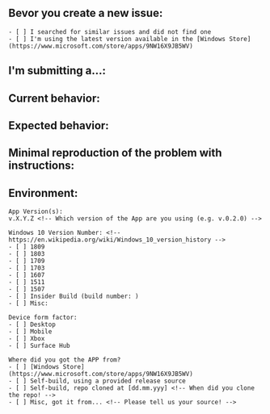 <!--
PLEASE HELP US PROCESS GITHUB ISSUES FASTER BY PROVIDING THE FOLLOWING INFORMATION.
ISSUES MISSING IMPORTANT INFORMATION MAY BE CLOSED WITHOUT INVESTIGATION.
-->

## Bevor you create a new issue:
<!-- Check the following checkboxes with an "x" -->
```
- [ ] I searched for similar issues and did not find one
- [ ] I'm using the latest version available in the [Windows Store](https://www.microsoft.com/store/apps/9NW16X9JB5WV)
```

## I'm submitting a...:
<!-- Please uncomment one or more that apply to this issue -->

<!-- - Regression (a behavior that used to work and stopped working in a new release) -->
<!-- - Bug report (I searched for similar issues and did not find one) -->  
<!-- - Feature request (UserVoice request: ) --> 
<!-- - Documentation issue or request -->
<!-- - Question of Support request -->


## Current behavior:
<!-- Describe how the issue manifests. Images and/or videos are also welcome :-) -->


## Expected behavior:
<!-- Describe what the desired behavior would be. -->


## Minimal reproduction of the problem with instructions:
<!--
1. ...
2. ...
3. ...
[...]
-->


## Environment:
<!-- For bug reports Check one or more of the following options with "x" -->
```
App Version(s): 
v.X.Y.Z <!-- Which version of the App are you using (e.g. v.0.2.0) -->

Windows 10 Version Number: <!-- https://en.wikipedia.org/wiki/Windows_10_version_history -->
- [ ] 1809
- [ ] 1803
- [ ] 1709
- [ ] 1703
- [ ] 1607
- [ ] 1511
- [ ] 1507
- [ ] Insider Build (build number: )
- [ ] Misc:

Device form factor:
- [ ] Desktop
- [ ] Mobile
- [ ] Xbox
- [ ] Surface Hub

Where did you got the APP from?
- [ ] [Windows Store](https://www.microsoft.com/store/apps/9NW16X9JB5WV)
- [ ] Self-build, using a provided release source
- [ ] Self-build, repo cloned at [dd.mm.yyy] <!-- When did you clone the repo! -->
- [ ] Misc, got it from... <!-- Please tell us your source! -->

```
<!-- THANKS FOR YOUR HELP :heart: -->

